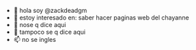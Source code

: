 - 👋 hola soy @zackdeadgm
- 👀 estoy interesado en: saber hacer paginas web del chayanne
- 🌱 nose q dice aqui
- 💞️ tampoco se q dice aqui
- 📫 no se ingles

<!---
zackdeadgm/zackdeadgm is a ✨ special ✨ repository because its `README.md` (this file) appears on your GitHub profile.
You can click the Preview link to take a look at your changes.
--->
